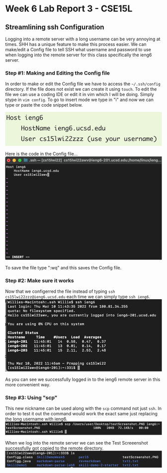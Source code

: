 # Week 6 Lab Report 3 - CSE15L

## Streamlining ssh Configuration
Logging into a remote server with a long username can be very annoying at times. SHH has a unique feature to make this process easier. We can make/edit a Config file to tell SSH what username and password to use when logging into the remote server for this class specifically the ieng6 server. 

### Step #1: Making and Editing the Config file
In order to make or edit the Config file we have to access the `~/.ssh/config` directory. If the file does not exist we can create it using `touch`. To edit the file we can use a coding IDE or edit it in vim which I will be doing. Simply stype in `vim config`. To go to insert mode we type in "i" and now we can type or paste the code snippet below. 

![image](lab3-pic0.png)

Here is the code in the Config file...
![image](lab3-pic1.png)

To save the file type ":wq" and this saves the Config file.

### Step #2: Make sure it works
Now that we configerred the file instead of typing 
`ssh cs15lwi22zzz@ieng6.ucsd.edu` 
each time we can simply type `ssh ieng6`.
![image](lab3-pic2.png)

As you can see we successfully logged in to the ieng6 remote server in this more convenient way.

### Step #3: Using "scp"
This new nickname can be used along with the `scp` command not just `ssh`. In order to test it out the command would work the exact same just replacing the long username with ieng6.
![image](lab3-pic3.png)

When we log into the remote server we can see the Test Screeenshot successfully got copied to the remote directory.
![image](lab3-pic4.png)